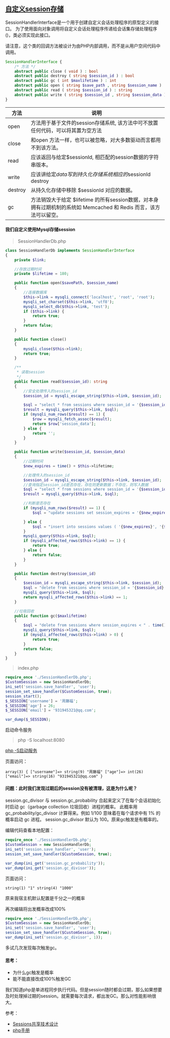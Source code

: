 ## [自定义session存储](https://github.com/zhoutengfu/Learning-notes/tree/master/PHP/SessionHandlerInterface)

SessionHandlerInterface是一个用于创建自定义会话处理程序的原型定义的接口。
为了使用面向对象调用将自定义会话处理程序传递给会话集存储处理程序()，类必须实现此接口。

请注意，这个类的回调方法被设计为由PHP内部调用，而不是从用户空间代码中调用。

```PHP
SessionHandlerInterface {
    /* 方法 */
    abstract public close ( void ) : bool
    abstract public destroy ( string $session_id ) : bool
    abstract public gc ( int $maxlifetime ) : int
    abstract public open ( string $save_path , string $session_name ) : bool
    abstract public read ( string $session_id ) : string
    abstract public write ( string $session_id , string $session_data ) : bool
}
```

| 方法 | 说明 |
| ------ | ------ | 
| open | 方法用于基于文件的session存储系统, 该方法中可不放置任何代码，可以将其置为空方法 | 
| close | 和open 方法一样，也可以被忽略，对大多数驱动而言都用不到该方法。 | 
| read | 应该返回与给定$sessionId, 相匹配的session数据的字符串版本。 | 
| write | 应该讲给定$data 写到持久化存储系统相应的$sessionId destroy | 
| destroy | 从持久化存储中移除 $sessionId 对应的数据。 | 
| gc | 方法销毁大于给定 $lifetime 的所有session数据，对本身拥有过期机制的系统如 Memcached 和 Redis 而言，该方法可以留空。 | 

#### 我们自定义使用Mysql存储session

> SessionHandlerDb.php
```PHP
class SessionHandlerDb implements SessionHandlerInterface
{
    private $link;

    //存放过期时间
    private $lifetime = 180;

    public function open($savePath, $session_name)
    {
        //连接数据库
        $this->link = mysqli_connect('localhost', 'root', 'root');
        mysqli_set_charset($this->link, 'utf8');
        mysqli_select_db($this->link, 'test');
        if ($this->link) {
            return true;
        }
        return false;
    }

    public function close()
    {
        mysqli_close($this->link);
        return true;
    }

    /**
     * 读取session
     */
    public function read($session_id): string
    {
        //安全处理传入的session_id
        $session_id = mysqli_escape_string($this->link, $session_id);

        $sql = "select * from sessions where session_id = '{$session_id}' and session_expires > " . time();
        $result = mysqli_query($this->link, $sql);
        if (mysqli_num_rows($result) == 1) {
            $row = mysqli_fetch_assoc($result);
            return $row['session_data'];
        } else {
            return '';
        }
    }

    public function write($session_id, $session_data)
    {
        //过期时间
        $new_expires = time() + $this->lifetime;

        //处理传入的session_id
        $session_id = mysqli_escape_string($this->link, $session_id);
        //查询指定session_id是否存在，存在则更新数据；不存在，则写入数据
        $sql = "select * from sessions where session_id = '{$session_id}'";
        $result = mysqli_query($this->link, $sql);

        //判断是否存在
        if (mysqli_num_rows($result) == 1) {
            $sql = "update sessions set session_expires = '{$new_expires}', session_data = '{$session_data}' where session_id = '{$session_id}'";

        } else {
            $sql = "insert into sessions values ( '{$new_expires}', '{$session_data}','{$session_id}')";
        }
        mysqli_query($this->link, $sql);
        if (mysqli_affected_rows($this->link) == 1) {
            return true;
        } else {
            return false;
        }
    }

    public function destroy($session_id)
    {
        $session_id = mysqli_escape_string($this->link, $session_id);
        $sql = "delete from sessions where session_id = '{$session_id}'";
        mysqli_query($this->link, $sql);
        return mysqli_affected_rows($this->link) == 1;
    }

    //垃圾回收
    public function gc($maxlifetime)
    {
        $sql = "delete from sessions where session_expires < " . time();
        mysqli_query($this->link, $sql);
        if (mysqli_affected_rows($this->link) > 0) {
            return true;
        }
        return false;
    }
}
```
> index.php

```PHP
require_once './SessionHandlerDb.php';
$CustomSession = new SessionHandlerDb;
ini_set('session.save_handler', 'user');
session_set_save_handler($CustomSession, true);
session_start();
$_SESSION['username'] = '周藤福';
$_SESSION['age'] = 26;
$_SESSION['email'] = '931945321@qq.com';

var_dump($_SESSION);
```

启动命令服务

> php -S localhost:8080

[php -S启动服务](/php/index.md)

页面访问：
```text
array(3) { ["username"]=> string(9) "周藤福" ["age"]=> int(26) ["email"]=> string(16) "931945321@qq.com" }
```

#### 问题：此时我们发现过期后的session没有被清理，这是为什么呢？

session.gc_divisor 与 session.gc_probability 合起来定义了在每个会话初始化时启动 gc（garbage collection 垃圾回收）进程的概率。
此概率用 gc_probability/gc_divisor 计算得来。例如 1/100 意味着在每个请求中有 1% 的概率启动 gc 进程。
session.gc_divisor 默认为 100。原来gc触发是有概率的。

编辑代码查看本地配置：
```PHP
require_once './SessionHandlerDb.php';
$CustomSession = new SessionHandlerDb;
ini_set('session.save_handler', 'user');
session_set_save_handler($CustomSession, true);

var_dump(ini_get('session.gc_probability'));
var_dump(ini_get('session.gc_divisor'));
```

页面访问：
```text
string(1) "1" string(4) "1000"
```

原来我宿主机默认配置是千分之一的概率

再次编辑将出发概率改成100%
```PHP
require_once './SessionHandlerDb.php';
$CustomSession = new SessionHandlerDb;
ini_set('session.save_handler', 'user');
session_set_save_handler($CustomSession, true);
var_dump(ini_set('session.gc_divisor', 1));
```

多试几次发现每次触发gc。

#### 思考：
* 为什么gc触发是概率
* 能不能直接改成100%触发GC

我们知道php是单进程同步执行代码。但是session随时都会过期，那么如果想要及时处理掉过期的session。就需要每次请求，都出发GC。那么对性能影响很大。


参考：

- [Sessions共享技术设计](https://segmentfault.com/a/1190000016054843)
- [php手册](https://www.php.net/manual/zh/class.sessionhandlerinterface.php)